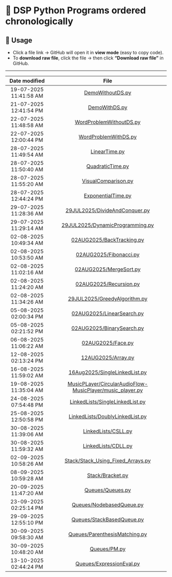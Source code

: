 # 📂 DSP Python Programs ordered chronologically

## 📌 Usage

- Click a file link → GitHub will open it in **view mode** (easy to copy code).  
- To **download raw file**, click the file → then click **“Download raw file”** in GitHub.  

---

<!-- FILE_TABLE_START -->
| Date modified | File |
| :--------------------: | :-----------------------------------------------------: |
| 19-07-2025 11:41:58 AM | [DemoWithoutDS.py](https://github.com/AlanBennyOfficial/2BCA-A/blob/main/DemoWithoutDS.py) |
| 21-07-2025 12:41:54 PM | [DemoWithDS.py](https://github.com/AlanBennyOfficial/2BCA-A/blob/main/DemoWithDS.py) |
| 22-07-2025 11:48:58 AM | [WordProblemWithoutDS.py](https://github.com/AlanBennyOfficial/2BCA-A/blob/main/WordProblemWithoutDS.py) |
| 22-07-2025 12:00:44 PM | [WordProblemWithDS.py](https://github.com/AlanBennyOfficial/2BCA-A/blob/main/WordProblemWithDS.py) |
| 28-07-2025 11:49:54 AM | [LinearTime.py](https://github.com/AlanBennyOfficial/2BCA-A/blob/main/LinearTime.py) |
| 28-07-2025 11:50:40 AM | [QuadraticTime.py](https://github.com/AlanBennyOfficial/2BCA-A/blob/main/QuadraticTime.py) |
| 28-07-2025 11:55:20 AM | [VisualComparison.py](https://github.com/AlanBennyOfficial/2BCA-A/blob/main/VisualComparison.py) |
| 28-07-2025 12:44:24 PM | [ExponentialTime.py](https://github.com/AlanBennyOfficial/2BCA-A/blob/main/ExponentialTime.py) |
| 29-07-2025 11:28:36 AM | [29JUL2025/DivideAndConquer.py](https://github.com/AlanBennyOfficial/2BCA-A/blob/main/29JUL2025/DivideAndConquer.py) |
| 29-07-2025 11:29:14 AM | [29JUL2025/DynamicProgramming.py](https://github.com/AlanBennyOfficial/2BCA-A/blob/main/29JUL2025/DynamicProgramming.py) |
| 02-08-2025 10:49:34 AM | [02AUG2025/BackTracking.py](https://github.com/AlanBennyOfficial/2BCA-A/blob/main/02AUG2025/BackTracking.py) |
| 02-08-2025 10:53:50 AM | [02AUG2025/Fibonacci.py](https://github.com/AlanBennyOfficial/2BCA-A/blob/main/02AUG2025/Fibonacci.py) |
| 02-08-2025 11:02:16 AM | [02AUG2025/MergeSort.py](https://github.com/AlanBennyOfficial/2BCA-A/blob/main/02AUG2025/MergeSort.py) |
| 02-08-2025 11:24:20 AM | [02AUG2025/Recursion.py](https://github.com/AlanBennyOfficial/2BCA-A/blob/main/02AUG2025/Recursion.py) |
| 02-08-2025 11:34:26 AM | [29JUL2025/GreedyAlgorithm.py](https://github.com/AlanBennyOfficial/2BCA-A/blob/main/29JUL2025/GreedyAlgorithm.py) |
| 05-08-2025 02:00:34 PM | [02AUG2025/LinearSearch.py](https://github.com/AlanBennyOfficial/2BCA-A/blob/main/02AUG2025/LinearSearch.py) |
| 05-08-2025 02:21:52 PM | [02AUG2025/BinarySearch.py](https://github.com/AlanBennyOfficial/2BCA-A/blob/main/02AUG2025/BinarySearch.py) |
| 06-08-2025 11:06:22 AM | [02AUG2025/Face.py](https://github.com/AlanBennyOfficial/2BCA-A/blob/main/02AUG2025/Face.py) |
| 12-08-2025 02:13:24 PM | [12AUG2025/Array.py](https://github.com/AlanBennyOfficial/2BCA-A/blob/main/12AUG2025/Array.py) |
| 16-08-2025 11:59:02 AM | [16Aug2025/SingleLinkedList.py](https://github.com/AlanBennyOfficial/2BCA-A/blob/main/16Aug2025/SingleLinkedList.py) |
| 19-08-2025 11:35:04 AM | [MusicPLayer/CircularAudioFlow-MusicPlayer/music_player.py](https://github.com/AlanBennyOfficial/2BCA-A/blob/main/MusicPLayer/CircularAudioFlow-MusicPlayer/music_player.py) |
| 24-08-2025 07:54:48 PM | [LinkedLists/SingleLinkedList.py](https://github.com/AlanBennyOfficial/2BCA-A/blob/main/LinkedLists/SingleLinkedList.py) |
| 25-08-2025 12:50:58 PM | [LinkedLists/DoublyLinkedList.py](https://github.com/AlanBennyOfficial/2BCA-A/blob/main/LinkedLists/DoublyLinkedList.py) |
| 30-08-2025 11:39:06 AM | [LinkedLists/CSLL.py](https://github.com/AlanBennyOfficial/2BCA-A/blob/main/LinkedLists/CSLL.py) |
| 30-08-2025 11:59:32 AM | [LinkedLists/CDLL.py](https://github.com/AlanBennyOfficial/2BCA-A/blob/main/LinkedLists/CDLL.py) |
| 02-09-2025 10:58:26 AM | [Stack/Stack_Using_Fixed_Arrays.py](https://github.com/AlanBennyOfficial/2BCA-A/blob/main/Stack/Stack_Using_Fixed_Arrays.py) |
| 08-09-2025 10:59:28 AM | [Stack/Bracket.py](https://github.com/AlanBennyOfficial/2BCA-A/blob/main/Stack/Bracket.py) |
| 20-09-2025 11:47:20 AM | [Queues/Queues.py](https://github.com/AlanBennyOfficial/2BCA-A/blob/main/Queues/Queues.py) |
| 23-09-2025 02:25:14 PM | [Queues/NodebasedQueue.py](https://github.com/AlanBennyOfficial/2BCA-A/blob/main/Queues/NodebasedQueue.py) |
| 29-09-2025 12:55:10 PM | [Queues/StackBasedQueue.py](https://github.com/AlanBennyOfficial/2BCA-A/blob/main/Queues/StackBasedQueue.py) |
| 30-09-2025 09:58:30 AM | [Queues/ParenthesisMatching.py](https://github.com/AlanBennyOfficial/2BCA-A/blob/main/Queues/ParenthesisMatching.py) |
| 30-09-2025 10:48:20 AM | [Queues/PM.py](https://github.com/AlanBennyOfficial/2BCA-A/blob/main/Queues/PM.py) |
| 13-10-2025 02:44:24 PM | [Queues/ExpressionEval.py](https://github.com/AlanBennyOfficial/2BCA-A/blob/main/Queues/ExpressionEval.py) |
<!-- FILE_TABLE_END -->

